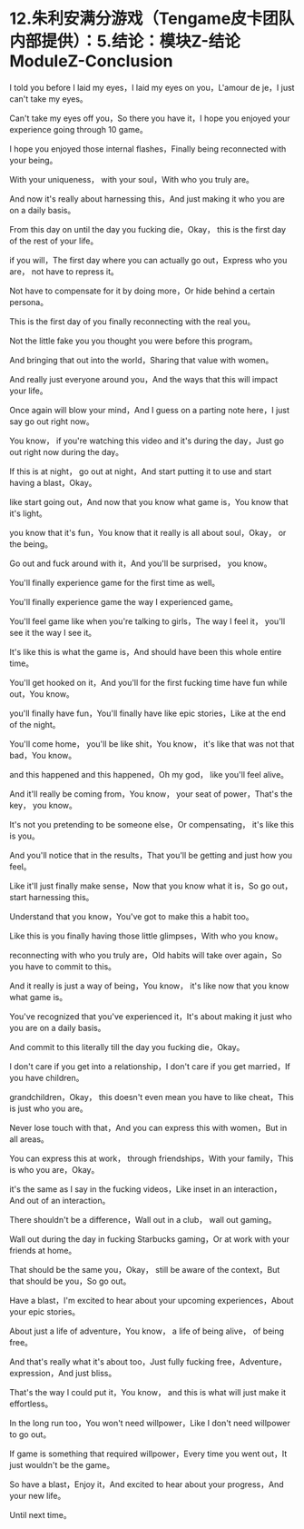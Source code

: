 # 12.朱利安满分游戏（Tengame皮卡团队内部提供）：5.结论：模块Z-结论ModuleZ-Conclusion

I told you before I laid my eyes，I laid my eyes on you，L'amour de je，I just can't take my eyes。

Can't take my eyes off you，So there you have it，I hope you enjoyed your experience going through 10 game。

I hope you enjoyed those internal flashes，Finally being reconnected with your being。

With your uniqueness， with your soul，With who you truly are。

And now it's really about harnessing this，And just making it who you are on a daily basis。

From this day on until the day you fucking die，Okay， this is the first day of the rest of your life。

 if you will，The first day where you can actually go out，Express who you are， not have to repress it。

Not have to compensate for it by doing more，Or hide behind a certain persona。

This is the first day of you finally reconnecting with the real you。

Not the little fake you you thought you were before this program。

And bringing that out into the world，Sharing that value with women。

And really just everyone around you，And the ways that this will impact your life。

Once again will blow your mind，And I guess on a parting note here，I just say go out right now。

You know， if you're watching this video and it's during the day，Just go out right now during the day。

If this is at night， go out at night，And start putting it to use and start having a blast，Okay。

 like start going out，And now that you know what game is，You know that it's light。

 you know that it's fun，You know that it really is all about soul，Okay， or the being。

Go out and fuck around with it，And you'll be surprised， you know。

You'll finally experience game for the first time as well。

You'll finally experience game the way I experienced game。

You'll feel game like when you're talking to girls，The way I feel it， you'll see it the way I see it。

It's like this is what the game is，And should have been this whole entire time。

You'll get hooked on it，And you'll for the first fucking time have fun while out，You know。

 you'll finally have fun，You'll finally have like epic stories，Like at the end of the night。

You'll come home， you'll be like shit，You know， it's like that was not that bad，You know。

 and this happened and this happened，Oh my god， like you'll feel alive。

And it'll really be coming from，You know， your seat of power，That's the key， you know。

It's not you pretending to be someone else，Or compensating， it's like this is you。

And you'll notice that in the results，That you'll be getting and just how you feel。

Like it'll just finally make sense，Now that you know what it is，So go out， start harnessing this。

Understand that you know，You've got to make this a habit too。

Like this is you finally having those little glimpses，With who you know。

 reconnecting with who you truly are，Old habits will take over again，So you have to commit to this。

And it really is just a way of being，You know， it's like now that you know what game is。

You've recognized that you've experienced it，It's about making it just who you are on a daily basis。

And commit to this literally till the day you fucking die，Okay。

 I don't care if you get into a relationship，I don't care if you get married，If you have children。

 grandchildren，Okay， this doesn't even mean you have to like cheat，This is just who you are。

Never lose touch with that，And you can express this with women，But in all areas。

You can express this at work， through friendships，With your family，This is who you are，Okay。

 it's the same as I say in the fucking videos，Like inset in an interaction，And out of an interaction。

There shouldn't be a difference，Wall out in a club， wall out gaming。

Wall out during the day in fucking Starbucks gaming，Or at work with your friends at home。

That should be the same you，Okay， still be aware of the context，But that should be you，So go out。

Have a blast，I'm excited to hear about your upcoming experiences，About your epic stories。

About just a life of adventure，You know， a life of being alive， of being free。

And that's really what it's about too，Just fully fucking free，Adventure， expression，And just bliss。

That's the way I could put it，You know， and this is what will just make it effortless。

In the long run too，You won't need willpower，Like I don't need willpower to go out。

If game is something that required willpower，Every time you went out，It just wouldn't be the game。

So have a blast，Enjoy it，And excited to hear about your progress，And your new life。

Until next time。